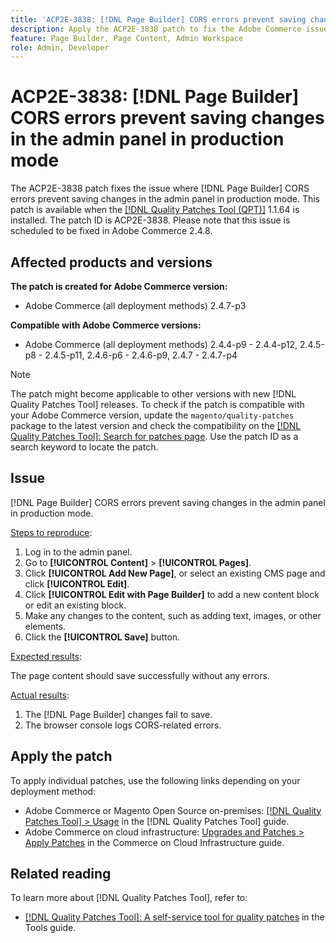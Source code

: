 ```yaml
---
title: 'ACP2E-3838: [!DNL Page Builder] CORS errors prevent saving changes in the admin panel in production mode'
description: Apply the ACP2E-3838 patch to fix the Adobe Commerce issue where [!DNL Page Builder] CORS errors prevent saving changes in the admin panel in production mode.
feature: Page Builder, Page Content, Admin Workspace
role: Admin, Developer
---
```


# ACP2E-3838: [!DNL Page Builder] CORS errors prevent saving changes in the admin panel in production mode

The ACP2E-3838 patch fixes the issue where [!DNL Page Builder] CORS errors prevent saving changes in the admin panel in production mode. This patch is available when the [[!DNL Quality Patches Tool (QPT)]](/help/tools/quality-patches-tool/quality-patches-tool-to-self-serve-quality-patches.md) 1.1.64 is installed. The patch ID is ACP2E-3838. Please note that this issue is scheduled to be fixed in Adobe Commerce 2.4.8.

## Affected products and versions

**The patch is created for Adobe Commerce version:**

* Adobe Commerce (all deployment methods) 2.4.7-p3

**Compatible with Adobe Commerce versions:**

* Adobe Commerce (all deployment methods) 2.4.4-p9 - 2.4.4-p12, 2.4.5-p8 - 2.4.5-p11, 2.4.6-p6 - 2.4.6-p9, 2.4.7 - 2.4.7-p4

>[!NOTE]
>
>The patch might become applicable to other versions with new [!DNL Quality Patches Tool] releases. To check if the patch is compatible with your Adobe Commerce version, update the `magento/quality-patches` package to the latest version and check the compatibility on the [[!DNL Quality Patches Tool]: Search for patches page](https://experienceleague.adobe.com/tools/commerce-quality-patches/index.html). Use the patch ID as a search keyword to locate the patch.

## Issue

[!DNL Page Builder] CORS errors prevent saving changes in the admin panel in production mode.

<u>Steps to reproduce</u>:

1. Log in to the admin panel.
1. Go to **[!UICONTROL Content]** > **[!UICONTROL Pages]**.
1. Click **[!UICONTROL Add New Page]**, or select an existing CMS page and click **[!UICONTROL Edit]**.
1. Click **[!UICONTROL Edit with Page Builder]** to add a new content block or edit an existing block.
1. Make any changes to the content, such as adding text, images, or other elements.
1. Click the **[!UICONTROL Save]** button.

<u>Expected results</u>:

The page content should save successfully without any errors.

<u>Actual results</u>:

1. The [!DNL Page Builder] changes fail to save.
1. The browser console logs CORS-related errors.

## Apply the patch

To apply individual patches, use the following links depending on your deployment method:

* Adobe Commerce or Magento Open Source on-premises: [[!DNL Quality Patches Tool] > Usage](/help/tools/quality-patches-tool/usage.md) in the [!DNL Quality Patches Tool] guide.
* Adobe Commerce on cloud infrastructure: [Upgrades and Patches > Apply Patches](https://experienceleague.adobe.com/docs/commerce-cloud-service/user-guide/develop/upgrade/apply-patches.html) in the Commerce on Cloud Infrastructure guide.

## Related reading

To learn more about [!DNL Quality Patches Tool], refer to:

* [[!DNL Quality Patches Tool]: A self-service tool for quality patches](/help/tools/quality-patches-tool/quality-patches-tool-to-self-serve-quality-patches.md) in the Tools guide.
